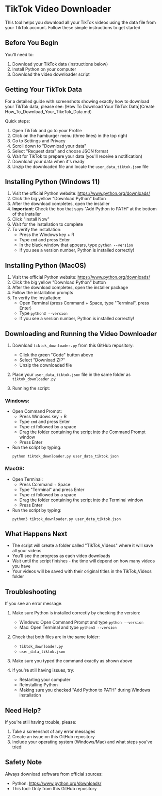 # TikTok Video Downloader

This tool helps you download all your TikTok videos using the data file from your TikTok account. Follow these simple instructions to get started.

## Before You Begin

You'll need to:
1. Download your TikTok data (instructions below)
2. Install Python on your computer
3. Download the video downloader script

## Getting Your TikTok Data

For a detailed guide with screenshots showing exactly how to download your TikTok data, please see:
[How To Download Your TikTok Data](Create How_To_Download_Your_TikeTok_Data.md)

Quick steps:
1. Open TikTok and go to your Profile
2. Click on the hamburger menu (three lines) in the top right
3. Go to Settings and Privacy
4. Scroll down to "Download your data"
5. Select "Request data" and choose JSON format
6. Wait for TikTok to prepare your data (you'll receive a notification)
7. Download your data when it's ready
8. Unzip the downloaded file and locate the `user_data_tiktok.json` file

## Installing Python (Windows 11)

1. Visit the official Python website: https://www.python.org/downloads/
2. Click the big yellow "Download Python" button
3. After the download completes, open the installer
4. **Important**: Check the box that says "Add Python to PATH" at the bottom of the installer
5. Click "Install Now"
6. Wait for the installation to complete
7. To verify the installation:
   - Press the Windows key + R
   - Type `cmd` and press Enter
   - In the black window that appears, type `python --version`
   - If you see a version number, Python is installed correctly!

## Installing Python (MacOS)

1. Visit the official Python website: https://www.python.org/downloads/
2. Click the big yellow "Download Python" button
3. After the download completes, open the installer package
4. Follow the installation prompts
5. To verify the installation:
   - Open Terminal (press Command + Space, type "Terminal", press Enter)
   - Type `python3 --version`
   - If you see a version number, Python is installed correctly!

## Downloading and Running the Video Downloader

1. Download `tiktok_downloader.py` from this GitHub repository:
   - Click the green "Code" button above
   - Select "Download ZIP"
   - Unzip the downloaded file

2. Place your `user_data_tiktok.json` file in the same folder as `tiktok_downloader.py`

3. Running the script:

### Windows:
- Open Command Prompt:
  - Press Windows key + R
  - Type `cmd` and press Enter
  - Type `cd` followed by a space
  - Drag the folder containing the script into the Command Prompt window
  - Press Enter
- Run the script by typing:
  ```
  python tiktok_downloader.py user_data_tiktok.json
  ```

### MacOS:
- Open Terminal:
  - Press Command + Space
  - Type "Terminal" and press Enter
  - Type `cd` followed by a space
  - Drag the folder containing the script into the Terminal window
  - Press Enter
- Run the script by typing:
  ```
  python3 tiktok_downloader.py user_data_tiktok.json
  ```

## What Happens Next

- The script will create a folder called "TikTok_Videos" where it will save all your videos
- You'll see the progress as each video downloads
- Wait until the script finishes - the time will depend on how many videos you have
- Your videos will be saved with their original titles in the TikTok_Videos folder

## Troubleshooting

If you see an error message:

1. Make sure Python is installed correctly by checking the version:
   - Windows: Open Command Prompt and type `python --version`
   - Mac: Open Terminal and type `python3 --version`

2. Check that both files are in the same folder:
   - `tiktok_downloader.py`
   - `user_data_tiktok.json`

3. Make sure you typed the command exactly as shown above

4. If you're still having issues, try:
   - Restarting your computer
   - Reinstalling Python
   - Making sure you checked "Add Python to PATH" during Windows installation

## Need Help?

If you're still having trouble, please:
1. Take a screenshot of any error messages
2. Create an issue on this GitHub repository
3. Include your operating system (Windows/Mac) and what steps you've tried

## Safety Note

Always download software from official sources:
- Python: https://www.python.org/downloads/
- This tool: Only from this GitHub repository

